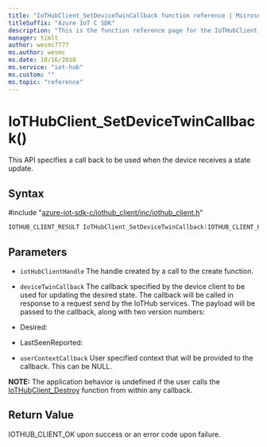 ```yaml
---                             
title: "IoTHubClient_SetDeviceTwinCallback function reference | Microsoft Docs" 
titleSuffix: "Azure IoT C SDK"            
description: "This is the function reference page for the IoTHubClient_SetDeviceTwinCallback() function in the Azure IoT C SDK. This SDK is used with Azure IoT Hub and Azure IoT Hub Device Provisioning Service"            
manager: timlt                 
author: wesmc7777              
ms.author: wesmc               
ms.date: 10/16/2018                    
ms.service: "iot-hub"             
ms.custom: ""                
ms.topic: "reference"        
---                            
```


# IoTHubClient_SetDeviceTwinCallback()

This API specifies a call back to be used when the device receives a state update.

## Syntax

\#include "[azure-iot-sdk-c/iothub_client/inc/iothub_client.h](../iothub-client-h.md)"  
```C
IOTHUB_CLIENT_RESULT IoTHubClient_SetDeviceTwinCallback(IOTHUB_CLIENT_HANDLE  C2);
```

## Parameters
* `iotHubClientHandle` The handle created by a call to the create function. 

* `deviceTwinCallback` The callback specified by the device client to be used for updating the desired state. The callback will be called in response to a request send by the IoTHub services. The payload will be passed to the callback, along with two version numbers:

* Desired:

* LastSeenReported: 

* `userContextCallback` User specified context that will be provided to the callback. This can be NULL.

**NOTE:** The application behavior is undefined if the user calls the [IoTHubClient_Destroy](../iothub-client-h/iothubclient-destroy.md) function from within any callback.

## Return Value
IOTHUB_CLIENT_OK upon success or an error code upon failure.

